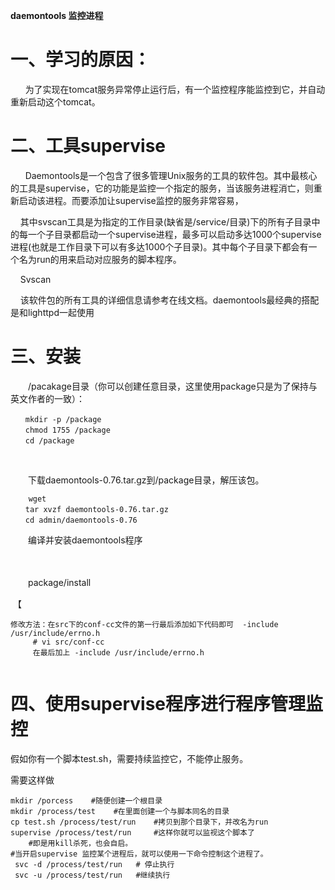 **daemontools 监控进程**

# 一、学习的原因：

      为了实现在tomcat服务异常停止运行后，有一个监控程序能监控到它，并自动重新启动这个tomcat。

# 二、工具supervise

      Daemontools是一个包含了很多管理Unix服务的工具的软件包。其中最核心的工具是supervise，它的功能是监控一个指定的服务，当该服务进程消亡，则重新启动该进程。而要添加让supervise监控的服务非常容易，

    其中svscan工具是为指定的工作目录(缺省是/service/目录)下的所有子目录中的每一个子目录都启动一个supervise进程，最多可以启动多达1000个supervise进程(也就是工作目录下可以有多达1000个子目录)。其中每个子目录下都会有一个名为run的用来启动对应服务的脚本程序。

    Svscan

    该软件包的所有工具的详细信息请参考在线文档。daemontools最经典的搭配是和lighttpd一起使用

# 三、安装

　　/pacakage目录（你可以创建任意目录，这里使用package只是为了保持与英文作者的一致）：　　

```
　　mkdir -p /package
　　chmod 1755 /package
　　cd /package
```

 

　　下载daemontools-0.76.tar.gz到/package目录，解压该包。

```
    wget   
　　tar xvzf daemontools-0.76.tar.gz
　　cd admin/daemontools-0.76
```

　　编译并安装daemontools程序

　　

　　package/install

 【

```
修改方法：在src下的conf-cc文件的第一行最后添加如下代码即可  -include /usr/include/errno.h
     # vi src/conf-cc
     在最后加上 -include /usr/include/errno.h
     
```

# 四、使用supervise程序进行程序管理监控

假如你有一个脚本test.sh，需要持续监控它，不能停止服务。

需要这样做

```
mkdir /porcess    #随便创建一个根目录
mkdir /process/test    #在里面创建一个与脚本同名的目录
cp test.sh /process/test/run    #拷贝到那个目录下，并改名为run
supervise /process/test/run     #这样你就可以监视这个脚本了
    #即是用kill杀死，也会自启。
#当开启supervise 监控某个进程后，就可以使用一下命令控制这个进程了。
 svc -d /process/test/run   # 停止执行
 svc -u /process/test/run   #继续执行
```
